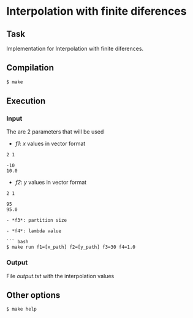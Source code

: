 # Interpolation with finite diferences

## Task

Implementation for Interpolation with finite diferences.

## Compilation

``` bash
$ make
```

## Execution

### Input

The are 2 parameters that will be used

- *f1*: *x* values in vector format

```
2 1

-10
10.0
```

- *f2*: *y* values in vector format

```
2 1

95
95.0

- *f3*: partition size

- *f4*: lambda value

``` bash
$ make run f1=[x_path] f2=[y_path] f3=30 f4=1.0
```

### Output

File *output.txt* with the interpolation values

## Other options

``` bash
$ make help
```
